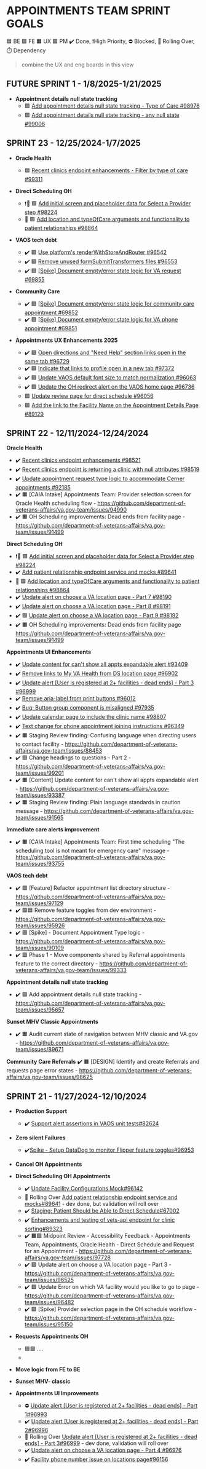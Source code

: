 
# APPOINTMENTS TEAM SPRINT GOALS
🟦 BE 🟩 FE 🟧 UX 🟪 PM   ✔️ Done, ❗High Priority, ⛔ Blocked, 🚧 Rolling Over, ⏱️ Dependency

> combine the UX and eng boards in this view
## FUTURE SPRINT 1 - 1/8/2025-1/21/2025

- **Appointment details null state tracking**
    - 🟩 [Add appointment details null state tracking - Type of Care #98976](98976)
    - 🟩 [Add appointment details null state tracking - any null state #99006](99006)


## SPRINT 23 - 12/25/2024-1/7/2025

<!-- 

All issues in that were closed in this timeframe: 
- UAE Appointments Team: https://github.com/department-of-veterans-affairs/va.gov-team/issues?q=is%3Aissue%20project%3Adepartment-of-veterans-affairs%2F1554%20is%3Aissue%20closed%3A%3E%3D2024-12-25%20closed%3A%3C%3D2025-1-27%20%20
- UAE UX project: https://github.com/department-of-veterans-affairs/va.gov-team/issues?q=is%3Aissue%20project%3Adepartment-of-veterans-affairs%2F1214%20is%3Aissue%20closed%3A%3E%3D2024-12-25%20closed%3A%3C%3D2025-1-27%20

-->
    
- **Oracle Health**
    - 🟦 [Recent clinics endpoint enhancements - Filter by type of care #99311](99311)
 
- **Direct Scheduling OH**
    - ❗🚧 🟩 [Add initial screen and placeholder data for Select a Provider step #98224](98224)
    - 🚧 🟩 [Add location and typeOfCare arguments and functionality to patient relationships #98864](98864)
 
- **VAOS tech debt**
    - ✔️ 🟩 [Use platform's renderWithStoreAndRouter #96542](96542)
    - ✔️ 🟩 [Remove unused formSubmitTransformers files #96553](96553)
    - ✔️ 🟩 [[Spike] Document empty/error state logic for VA request #69855](69855)
 
- **Community Care**
    - ✔️ 🟩 [[Spike] Document empty/error state logic for community care appointment #69852](69852)
    - ✔️ 🟩 [[Spike] Document empty/error state logic for VA phone appointment #69851](69851)
 
- **Appointments UX Enhancements 2025**   
    - ✔️ 🟩 [Open directions and "Need Help" section links open in the same tab #96729](96729)
    - ✔️ 🟩 [Indicate that links to profile open in a new tab #97372](97372)
    - ✔️ 🟩 [Update VAOS default font size to match normalization #96063](96063)
    - ✔️ 🟩 [Update the OH redirect alert on the VAOS home page #96736](96736)
    - 🟩 [Update review page for direct schedule #96056](96056)
    - 🟩 [Add the link to the Facility Name on the Appointment Details Page #89129](89129)


## SPRINT 22 - 12/11/2024-12/24/2024 

<!-- 

All issues that were closed in this timeframe:
- UAE Appointments Team project: https://github.com/department-of-veterans-affairs/va.gov-team/issues?q=is%3Aissue%20project%3Adepartment-of-veterans-affairs%2F1554%20is%3Aissue%20closed%3A%3E%3D2024-12-11%20closed%3A%3C%3D2024-12-24%20
- UAE UX project: https://github.com/department-of-veterans-affairs/va.gov-team/issues?q=is%3Aissue%20project%3Adepartment-of-veterans-affairs%2F1214%20is%3Aissue%20closed%3A%3E%3D2024-12-11%20closed%3A%3C%3D2024-12-24

-->

**Oracle Health**
- ✔️ [Recent clinics endpoint enhancements #98521](98521)
- ✔️ [Recent clinics endpoint is returning a clinic with null attributes #98519](98519)
- ✔️ [Update appointment request type logic to accommodate Cerner appointments #92185](92185)
- ✔️ 🟧 [CAIA Intake] Appointments Team: Provider selection screen for Oracle Health scheduling flow - https://github.com/department-of-veterans-affairs/va.gov-team/issues/94990
- ✔️ 🟧 OH Scheduling improvements: Dead ends from facility page - https://github.com/department-of-veterans-affairs/va.gov-team/issues/91499

**Direct Scheduling OH**
- ❗🚧 🟩 [Add initial screen and placeholder data for Select a Provider step #98224](98224)
- ✔️ [Add patient relationship endpoint service and mocks #89641](89641)
- 🚧 🟩 [Add location and typeOfCare arguments and functionality to patient relationships #98864](98864)
- ✔️ [Update alert on choose a VA location page - Part 7 #98190](98190)
- ✔️ [Update alert on choose a VA location page - Part 8 #98191](98191)
- ✔️ 🟩 [Update alert on choose a VA location page - Part 9 #98192](98192)
- ✔️ 🟧 OH Scheduling improvements: Dead ends from facility page https://github.com/department-of-veterans-affairs/va.gov-team/issues/91499

**Appointments UI Enhancements**
- ✔️ [Update content for can't show all appts expandable alert #93409](93409)
- ✔️ [Remove links to My VA Health from DS location page #96902](96902)
- ✔️ [Update alert [User is registered at 2+ facilities - dead ends] - Part 3 #96999](96999)
- ✔️ [Remove aria-label from print buttons #96012](96012)
- ✔️ [Bug: Button group component is misaligned #97935](97935)
- ✔️ [Update calendar page to include the clinic name #98807](98807)
- ✔️ [Text change for phone appointment joining instructions #96349](96349)
- ✔️ 🟧 Staging Review finding: Confusing language when directing users to contact facility - https://github.com/department-of-veterans-affairs/va.gov-team/issues/88453
- ✔️ 🟩 Change headings to questions - Part 2 - https://github.com/department-of-veterans-affairs/va.gov-team/issues/99201
- ✔️ 🟧 [Content] Update content for can't show all appts expandable alert - https://github.com/department-of-veterans-affairs/va.gov-team/issues/93387
- ✔️ 🟧 Staging Review finding: Plain language standards in caution message - https://github.com/department-of-veterans-affairs/va.gov-team/issues/91565
 
**Immediate care alerts improvement**
- ✔️ 🟧 [CAIA Intake] Appointments Team: First time scheduling "The scheduling tool is not meant for emergency care" message - https://github.com/department-of-veterans-affairs/va.gov-team/issues/93755

**VAOS tech debt**
- ✔️ 🟩 [Feature] Refactor appointment list directory structure - https://github.com/department-of-veterans-affairs/va.gov-team/issues/97129
- ✔️ 🟩🟦 Remove feature toggles from dev environment - https://github.com/department-of-veterans-affairs/va.gov-team/issues/95926
- ✔️ 🟩 [Spike] - Document Appointment Type logic - https://github.com/department-of-veterans-affairs/va.gov-team/issues/90109
- ✔️ 🟩 Phase 1 - Move components shared by Referral appointments feature to the correct directory - https://github.com/department-of-veterans-affairs/va.gov-team/issues/99333

**Appointment details null state tracking**
- ✔️ 🟩 Add appointment details null state tracking - https://github.com/department-of-veterans-affairs/va.gov-team/issues/95657
  
**Sunset MHV Classic Appointments**
- ✔️ 🟧 Audit current state of navigation between MHV classic and VA.gov - https://github.com/department-of-veterans-affairs/va.gov-team/issues/89671

**Community Care Referrals**
✔️ 🟧 [DESIGN] Identify and create Referrals and requests page error states - https://github.com/department-of-veterans-affairs/va.gov-team/issues/98625

## SPRINT 21 - 11/27/2024-12/10/2024
- **Production Support**
    - ✔️ [Support alert assertions in VAOS unit tests#82624](https://app.zenhub.com/workspaces/appointments-team-603fdef281af6500110a1691/issues/gh/department-of-veterans-affairs/va.gov-team/82624)
 
- **Zero silent Failures**
    - ✔️[Spike - Setup DataDog to monitor Flipper feature toggles#96953](https://app.zenhub.com/workspaces/appointments-team-603fdef281af6500110a1691/issues/gh/department-of-veterans-affairs/va.gov-team/96953)
 
- **Cancel OH Appointments**

- **Direct Scheduling OH Appointments**
    - ✔️ [Update Facility Configurations Mock#96142](https://app.zenhub.com/workspaces/appointments-team-603fdef281af6500110a1691/issues/gh/department-of-veterans-affairs/va.gov-team/96142)
    - 🚧 Rolling Over  [Add patient relationship endpoint service and mocks#89641](https://app.zenhub.com/workspaces/appointments-team-603fdef281af6500110a1691/issues/gh/department-of-veterans-affairs/va.gov-team/89641) - dev done, but validation will roll over
    - ✔️ [Staging: Patient Should be Able to Direct Schedule#67002](https://app.zenhub.com/workspaces/appointments-team-603fdef281af6500110a1691/issues/gh/department-of-veterans-affairs/va.gov-team/67002)
    - ✔️ [Enhancements and testing of vets-api endpoint for clinic sorting#89323](https://app.zenhub.com/workspaces/appointments-team-603fdef281af6500110a1691/issues/gh/department-of-veterans-affairs/va.gov-team/89323)
    - ✔️ 🟧🟪 Midpoint Review - Accessibility Feedback - Appointments Team, Appointments, Oracle Health - Direct Schedule and Request for an Appointment - https://github.com/department-of-veterans-affairs/va.gov-team/issues/97728
    - ✔️ 🟩 Update alert on choose a VA location page - Part 3 - https://github.com/department-of-veterans-affairs/va.gov-team/issues/96525
    - ✔️ 🟩 Update Error on which VA facility would you like to go to page - https://github.com/department-of-veterans-affairs/va.gov-team/issues/96482
    - ✔️ 🟩 [Spike] Provider selection page in the OH schedule workflow - https://github.com/department-of-veterans-affairs/va.gov-team/issues/95150
- **Requests Appointments OH**
    -  🟦🟩 ....
    - 
- **Move logic from FE to BE**
- **Sunset MHV- classic**
- **Appointments UI Improvements**
    - ⛔ [Update alert [User is registered at 2+ facilities - dead ends] - Part 1#96993](https://app.zenhub.com/workspaces/appointments-team-603fdef281af6500110a1691/issues/gh/department-of-veterans-affairs/va.gov-team/96993)
    - ✔️ [Update alert [User is registered at 2+ facilities - dead ends] - Part 2#96996](https://app.zenhub.com/workspaces/appointments-team-603fdef281af6500110a1691/issues/gh/department-of-veterans-affairs/va.gov-team/96996)
    - 🚧 Rolling Over [Update alert [User is registered at 2+ facilities - dead ends] - Part 3#96999](https://app.zenhub.com/workspaces/appointments-team-603fdef281af6500110a1691/issues/gh/department-of-veterans-affairs/va.gov-team/96999) - dev done, validation will roll over
    - ✔️ [Update alert on choose a VA location page - Part 4 #96976](https://github.com/department-of-veterans-affairs/va.gov-team/issues/96976)
    - ✔️ [Facility phone number issue on locations page#96156](https://app.zenhub.com/workspaces/appointments-team-603fdef281af6500110a1691/issues/gh/department-of-veterans-affairs/va.gov-team/96156)
